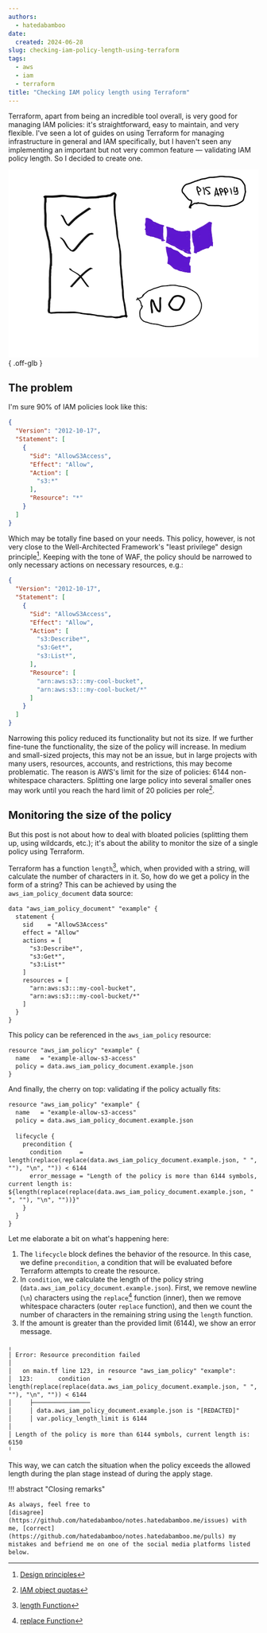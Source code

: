 ```yaml
---
authors:
  - hatedabamboo
date:
  created: 2024-06-28
slug: checking-iam-policy-length-using-terraform
tags:
  - aws
  - iam
  - terraform
title: "Checking IAM policy length using Terraform"
---
```

Terraform, apart from being an incredible tool overall, is very good for
managing IAM policies: it's straightforward, easy to maintain, and very
flexible. I've seen a lot of guides on using Terraform for managing
infrastructure in general and IAM specifically, but I haven't seen any
implementing an important but not very common feature — validating IAM policy
length. So I decided to create one.

<!-- more -->

![image](../assets/checking-iam-policy-length-using-terraform.webp){ .off-glb }

## The problem

I'm sure 90% of IAM policies look like this:

```json
{
  "Version": "2012-10-17",
  "Statement": [
    {
      "Sid": "AllowS3Access",
      "Effect": "Allow",
      "Action": [
        "s3:*"
      ],
      "Resource": "*"
    }
  ]
}
```

Which may be totally fine based on your needs. This policy, however, is not
very close to the Well-Architected Framework's "least privilege" design
principle[^1]. Keeping with the tone of WAF, the policy should be narrowed to
only necessary actions on necessary resources, e.g.:

```json
{
  "Version": "2012-10-17",
  "Statement": [
    {
      "Sid": "AllowS3Access",
      "Effect": "Allow",
      "Action": [
        "s3:Describe*",
        "s3:Get*",
        "s3:List*",
      ],
      "Resource": [
        "arn:aws:s3:::my-cool-bucket",
        "arn:aws:s3:::my-cool-bucket/*"
      ]
    }
  ]
}
```

Narrowing this policy reduced its functionality but not its size. If we further
fine-tune the functionality, the size of the policy will increase. In medium
and small-sized projects, this may not be an issue, but in large projects with
many users, resources, accounts, and restrictions, this may become problematic.
The reason is AWS's limit for the size of policies: 6144 non-whitespace
characters. Splitting one large policy into several smaller ones may work until
you reach the hard limit of 20 policies per role[^2].

## Monitoring the size of the policy

But this post is not about how to deal with bloated policies (splitting them
up, using wildcards, etc.); it's about the ability to monitor the size of a
single policy using Terraform.

Terraform has a function `length`[^3], which, when provided with a string, will
calculate the number of characters in it. So, how do we get a policy in the
form of a string? This can be achieved by using the `aws_iam_policy_document`
data source:

```hcl
data "aws_iam_policy_document" "example" {
  statement {
    sid    = "AllowS3Access"
    effect = "Allow"
    actions = [
      "s3:Describe*",
      "s3:Get*",
      "s3:List*"
    ]
    resources = [
      "arn:aws:s3:::my-cool-bucket",
      "arn:aws:s3:::my-cool-bucket/*"
    ]
  }
}
```

This policy can be referenced in the `aws_iam_policy` resource:

```hcl
resource "aws_iam_policy" "example" {
  name   = "example-allow-s3-access"
  policy = data.aws_iam_policy_document.example.json
}
```

And finally, the cherry on top: validating if the policy actually fits:

```hcl
resource "aws_iam_policy" "example" {
  name   = "example-allow-s3-access"
  policy = data.aws_iam_policy_document.example.json

  lifecycle {
    precondition {
      condition     = length(replace(replace(data.aws_iam_policy_document.example.json, " ", ""), "\n", "")) < 6144
      error_message = "Length of the policy is more than 6144 symbols, current length is: ${length(replace(replace(data.aws_iam_policy_document.example.json, " ", ""), "\n", ""))}"
    }
  }
}
```

Let me elaborate a bit on what's happening here:

1. The `lifecycle` block defines the behavior of the resource. In this case, we
define `precondition`, a condition that will be evaluated before Terraform
attempts to create the resource.
2. In `condition`, we calculate the length of the policy string
(`data.aws_iam_policy_document.example.json`). First, we remove newline (`\n`)
characters using the `replace`[^4] function (inner), then we remove whitespace
characters (outer `replace` function), and then we count the number of
characters in the remaining string using the `length` function.
3. If the amount is greater than the provided limit (6144), we show an error
message.

```shell
╷
│ Error: Resource precondition failed
│ 
│   on main.tf line 123, in resource "aws_iam_policy" "example":
│  123:       condition     = length(replace(replace(data.aws_iam_policy_document.example.json, " ", ""), "\n", "")) < 6144
│     ├────────────────
│     │ data.aws_iam_policy_document.example.json is "[REDACTED]"
│     │ var.policy_length_limit is 6144
│ 
│ Length of the policy is more than 6144 symbols, current length is: 6150
╵
```

This way, we can catch the situation when the policy exceeds the allowed
length during the plan stage instead of during the apply stage.

!!! abstract "Closing remarks"

    As always, feel free to
    [disagree](https://github.com/hatedabamboo/notes.hatedabamboo.me/issues) with
    me, [correct](https://github.com/hatedabamboo/notes.hatedabamboo.me/pulls) my
    mistakes and befriend me on one of the social media platforms listed below.

[^1]: [Design principles](https://docs.aws.amazon.com/wellarchitected/latest/framework/sec-design.html)
[^2]: [IAM object quotas](https://docs.aws.amazon.com/IAM/latest/UserGuide/reference_iam-quotas.html#reference_iam-quotas-entities)
[^3]: [length Function](https://developer.hashicorp.com/terraform/language/functions/length)
[^4]: [replace Function](https://developer.hashicorp.com/terraform/language/functions/replace)
